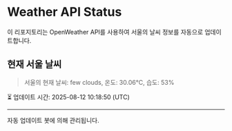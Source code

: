 
# Weather API Status

이 리포지토리는 OpenWeather API를 사용하여 서울의 날씨 정보를 자동으로 업데이트합니다.

## 현재 서울 날씨
> 서울의 현재 날씨: few clouds, 온도: 30.06°C, 습도: 53%

⏳ 업데이트 시간: 2025-08-12 10:18:50 (UTC)

---
자동 업데이트 봇에 의해 관리됩니다.
